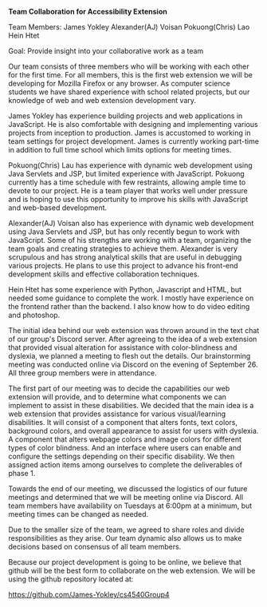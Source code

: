 **Team Collaboration for Accessibility Extension**
 
Team Members:
    James Yokley
    Alexander(AJ) Voisan
    Pokuong(Chris) Lao
    Hein Htet
 
Goal: Provide insight into your collaborative work as a team
 
Our team consists of three members who will be working with each other for the first time. For all members, this is the first web extension we will be developing for Mozilla Firefox or any browser. As computer science students we have shared experience with school related projects, but our knowledge of web and web extension development vary.
 
James Yokley has experience building projects and web applications in JavaScript. He is also comfortable with designing and implementing various projects from inception to production. James is accustomed to working in team settings for project development. James is currently working part-time in addition to full time school which limits options for meeting times.
 
Pokuong(Chris) Lau has experience with dynamic web development using Java Servlets and JSP, but limited experience with JavaScript. Pokuong currently has a time schedule with few restraints, allowing ample time to devote to our project. He is a team player that works well under pressure and is hoping to use this opportunity to improve his skills with JavaScript and web-based development.
 
Alexander(AJ) Voisan also has experience with dynamic web development using Java Servlets and JSP, but has only recently begun to work with JavaScript. Some of his strengths are working with a team, organizing the team goals and creating strategies to achieve them. Alexander is very scrupulous and has strong analytical skills that are useful in debugging various projects. He plans to use this project to advance his front-end development skills and effective collaboration techniques.

Hein Htet has some experience with Python, Javascript and HTML, but needed some guidance to complete the work. I mostly have experience on the frontend rather than the backend. I also know how to do video editing and photoshop.
 
The initial idea behind our web extension was thrown around in the text chat of our group's Discord server. After agreeing to the idea of a web extension that provided visual alteration for assistance with color-blindness and dyslexia, we planned a meeting to flesh out the details. Our brainstorming meeting was conducted online via Discord on the evening of September 26. All three group members were in attendance.
 
The first part of our meeting was to decide the capabilities our web extension will provide, and to determine what components we can implement to assist in these disabilities. We decided that the main idea is a web extension that provides assistance for various visual/learning disabilities. It will consist of a component that alters fonts, text colors, background colors, and overall appearance to assist for users with dyslexia. A component that alters webpage colors and image colors for different types of color blindness. And an interface where users can enable and configure the settings depending on their specific disability. We then assigned action items among ourselves to complete the deliverables of phase 1.
 
Towards the end of our meeting, we discussed the logistics of our future meetings and determined that we will be meeting online via Discord. All team members have availability on Tuesdays at 6:00pm at a minimum, but meeting times can be changed as needed.
 
Due to the smaller size of the team, we agreed to share roles and divide responsibilities as they arise. Our team dynamic also allows us to make decisions based on consensus of all team members.
 
Because our project development is going to be online, we believe that github will be the best form to collaborate on the web extension. We will be using the github repository located at:
 
https://github.com/James-Yokley/cs4540Group4


